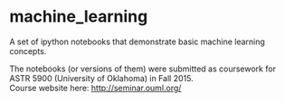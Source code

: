 # machine_learning
A set of ipython notebooks that demonstrate basic machine learning concepts.

The notebooks (or versions of them) were submitted as coursework for ASTR 5900 (University of Oklahoma) in Fall 2015.  
Course website here: http://seminar.ouml.org/
